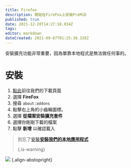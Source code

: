 ```yaml
---
title: Firefox
description: 開始在FireFox上安裝PreMiD
published: true
date: 2021-12-20T14:27:18.034Z
tags:
editor: markdown
dateCreated: 2021-09-07T01:25:38.328Z
---
```


安裝擴充功能非常重要，因為單靠本地程式是無法做任何事的。

# 安裝
1. [點此](https://premid.app/downloads)前往我們的下載頁面
2. 選擇 **FireFox**
3. 搜尋 `about:addons`
4. 點擊右上角的小齒輪圖標。
5. 選擇 **從檔案安裝擴充套件**
6. 選擇你剛剛下載的檔案
7. 點擊 **新增** 以確認載入

> 別忘了[安裝**安裝我們的本地應用程式**](/install) 
> 
> {.is-warning}

![](https://img.icons8.com/color/2x/firefox.png) {.align-abstopright}

